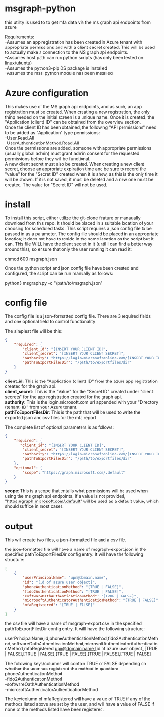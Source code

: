 # msgraph-python
this utility is used to to get mfa data via the ms graph api endpoints from azure

Requirements:  
-Assumes an app registration has been created in Azure tenant with appropriate permissions and with a client secret created.  This will be used to actually make a connection to the MS graph api endpoints.   
-Assumes host path can run python scripts (has only been tested on linux/ubuntu)   
-Assumes the python3-pip OS package is installed   
-Assumes the msal python module has been installed   

# Azure configuration
This makes use of the MS graph api endpoints, and as such, an app registration must be created.  When creating a new registration, the only thing needed on the initial screen is a unique name.  Once it is created, the "Application (client) ID" can be obtained from the overview section.  
Once the client ID has been obtained, the following "API permissions" need to be added as "Application" type permissions:   
-User.Read.All   
-UserAuthenticationMethod.Read.All   
Once the permissions are added, someone with appropriate permissions (usually global admin) must grant admin consent for the requested permissions before they will be functional.   
A new client secret must also be created.  When creating a new client secret, choose an approriate expiration time and be sure to record the "value" for the "Secret ID" created when it is show, as this is the only time it will be shown.  If it is not saved, it must be deleted and a new one must be created.  The value for "Secret ID" will not be used.

# install
To install this script, either utilize the git-clone feature or manaually download from this repo.  It should be placed in a suitable location of your choosing for scheduled tasks.  This script requires a json config file to be passed in as a parameter.  The config file should be placed in an appropriate location; it does not have to reside in the same location as the script but it can.  This file WILL have the client secret in it (until I can find a better way around this), so ensure that only the user running it can read it:

chmod 600 msgraph.json

Once the python script and json config file have been created and configured, the script can be run manually as follows:  

python3 msgraph.py -c "/path/to/msgraph.json"

# config file
The config file is a json-formatted config file.  There are 3 required fields and one optional field to control functionality

The simplest file will be this:
```json
{
    "required": {
        "client_id": "[INSERT YOUR CLIENT ID]",
        "client_secret": "[INSERT YOUR CLIENT SECRET]",
        "authority": "https://login.microsoftonline.com/[INSERT YOUR TENANT ID]",
        "pathToExportFilesDir": "/path/to/exportfiles/dir"
    }
}
```
**client_id**: This is the "Application (client) ID" from the azure app registration created for the graph api.  
**client_secret**: This is the "Value" for the "Secret ID" created under "client secrets" for the app registration created for the graph api.   
**authority**:  This is the login.microsoft.com url appended with your "Directory (tenant) ID" from your Azure tenant.   
**pathToExportFilesDir**: This is the path that will be used to write the exported json and csv files for the mfa report

The complete list of optional parameters is as follows:  

```json
{
    "required": {
       "client_id": "[INSERT YOUR CLIENT ID]",
        "client_secret": "[INSERT YOUR CLIENT SECRET]",
        "authority": "https://login.microsoftonline.com/[INSERT YOUR TENANT ID]",
        "pathToExportFilesDir": "/path/to/exportfiles/dir"
    },
    "optional": {
        "scope": "https://graph.microsoft.com/.default"
    }
}
```

**scope**: This is a scope that entails what permissions will be used when using the ms graph api endpoints.  If a value is not provided, "https://graph.microsoft.com/.default" will be used as a default value, which should suffice in most cases.   

# output
This will create two files, a json-formatted file and a csv file.  

the json-formatted file will have a name of msgraph-export.json in the specified pathToExportFilesDir config entry.  It will have the following structure:

```json
[
    {
        "userPrincipalName": "upn@domain.name",
        "id": "[id of azure user object]",
        "phoneAuthenticationMethod": "[TRUE | FALSE]",
        "fido2AuthenticationMethod": "[TRUE | FALSE]",
        "softwareOathAuthenticationMethod": "[TRUE | FALSE]",
        "microsoftAuthenticatorAuthenticationMethod": "[TRUE | FALSE]",
        "mfaRegistered": "[TRUE | FALSE]"
    }
]
```

the csv file will have a name of msgraph-export.csv in the specified pathToExportFilesDir config entry.  It willl have the following structure:

userPrincipalName,id,phoneAuthenticationMethod,fido2AuthenticationMethod,softwareOathAuthenticationMethod,microsoftAuthenticatorAuthenticationMethod,mfaRegistered
upn@domain.name,[id of azure user object],[TRUE | FALSE],[TRUE | FALSE],[TRUE | FALSE],[TRUE | FALSE],[TRUE | FALSE]

The following keys/columns will contain TRUE or FALSE depending on whether the user has registered the method in question:
-phoneAuthenticationMethod   
-fido2AuthenticationMethod   
-softwareOathAuthenticationMethod   
-microsoftAuthenticatorAuthenticationMethod   

The key/column of mfaRegistered will have a value of TRUE if any of the methods listed above are set by the user, and will have a value of FALSE if none of the methods listed have been registered.